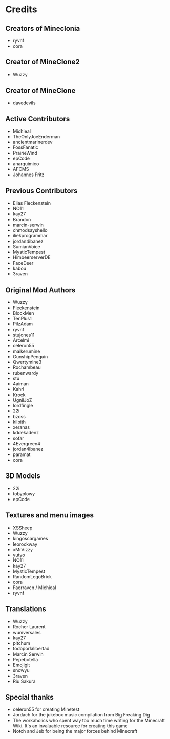 # Credits

## Creators of Mineclonia
* ryvnf
* cora

## Creator of MineClone2
* Wuzzy

## Creator of MineClone
* davedevils

## Active Contributors
* Michieal
* TheOnlyJoeEnderman
* ancientmarinerdev
* FossFanatic
* PrairieWind
* epCode
* anarquimico
* AFCMS
* Johannes Fritz

## Previous Contributors
* Elias Fleckenstein
* NO11
* kay27
* Brandon
* marcin-serwin
* chmodsayshello
* iliekprogrammar
* jordan4ibanez
* SumianVoice
* MysticTempest
* HimbeerserverDE
* FaceDeer
* kabou
* 3raven

## Original Mod Authors
* Wuzzy
* Fleckenstein
* BlockMen
* TenPlus1
* PilzAdam
* ryvnf
* stujones11
* Arcelmi
* celeron55
* maikerumine
* GunshipPenguin
* Qwertymine3
* Rochambeau
* rubenwardy
* stu
* 4aiman
* Kahrl
* Krock
* UgnilJoZ
* lordfingle
* 22i
* bzoss
* kilbith
* xeranas
* kddekadenz
* sofar
* 4Evergreen4
* jordan4ibanez
* paramat
* cora

## 3D Models
* 22i
* tobyplowy
* epCode

## Textures and menu images
* XSSheep
* Wuzzy
* kingoscargames
* leorockway
* xMrVizzy
* yutyo
* NO11
* kay27
* MysticTempest
* RandomLegoBrick
* cora
* Faerraven / Michieal
* ryvnf

## Translations
* Wuzzy
* Rocher Laurent
* wuniversales
* kay27
* pitchum
* todoporlalibertad
* Marcin Serwin
* Pepebotella
* Emojigit
* snowyu
* 3raven
* Riu Sakura

## Special thanks
* celeron55 for creating Minetest
* Jordach for the jukebox music compilation from Big Freaking Dig
* The workaholics who spent way too much time writing for the Minecraft Wiki.
  It's an invaluable resource for creating this game
* Notch and Jeb for being the major forces behind Minecraft

